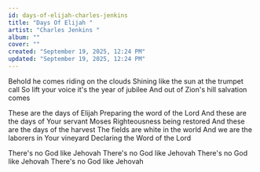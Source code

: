 ```yaml
---
id: days-of-elijah-charles-jenkins
title: "Days Of Elijah "
artist: "Charles Jenkins "
album: ""
cover: ""
created: "September 19, 2025, 12:24 PM"
updated: "September 19, 2025, 12:24 PM"
---
```


Behold he comes 
riding on the clouds
Shining like the sun 
at the trumpet call
So lift your voice 
it's the year of jubilee
And out of Zion's hill salvation comes

These are the days of Elijah
Preparing the word of the Lord
And these are the days 
of Your servant Moses
Righteousness being restored
And these are the days of the harvest
The fields are white in the world
And we are the laborers 
in Your vineyard
Declaring the Word of the Lord

There's no God like Jehovah
There's no God like Jehovah
There's no God like Jehovah
There's no God like Jehovah
